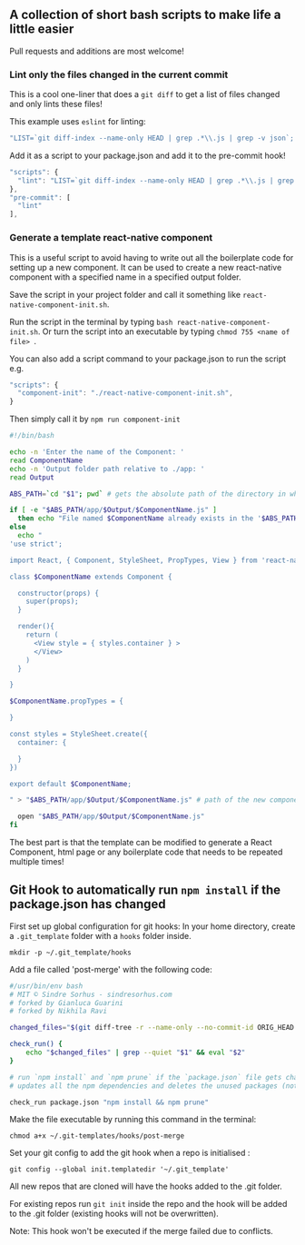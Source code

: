 ## A collection of short bash scripts to make life a little easier

Pull requests and additions are most welcome!

### Lint only the files changed in the current commit

This is a cool one-liner that does a `git diff` to get a list of files changed and only lints these files!

This example uses `eslint` for linting:

```js
"LIST=`git diff-index --name-only HEAD | grep .*\\.js | grep -v json`; if [ \"$LIST\" ]; then eslint $LIST; fi"
```
Add it as a script to your package.json and add it to the pre-commit hook!


```js
"scripts": {
  "lint": "LIST=`git diff-index --name-only HEAD | grep .*\\.js | grep -v json`; if [ \"$LIST\" ]; then eslint $LIST; fi",
},
"pre-commit": [
  "lint"
],
```


### Generate a template react-native component

This is a useful script to avoid having to write out all the boilerplate code for setting up a new component.  It can be used to create a new react-native component with a specified name in a specified output folder.

Save the script in your project folder and call it something like `react-native-component-init.sh`.

Run the script in the terminal by typing `bash react-native-component-init.sh`. Or turn the script into an executable by typing `chmod 755 <name of file> `.

You can also add a script command to your package.json to run the script e.g.

```js
"scripts": {
  "component-init": "./react-native-component-init.sh",
}
```

Then simply call it by `npm run component-init`

```bash
#!/bin/bash

echo -n 'Enter the name of the Component: '
read ComponentName
echo -n 'Output folder path relative to ./app: '
read Output

ABS_PATH=`cd "$1"; pwd` # gets the absolute path of the directory in which the script is saved

if [ -e "$ABS_PATH/app/$Output/$ComponentName.js" ]
  then echo "File named $ComponentName already exists in the '$ABS_PATH/app/$Output/' folder"
else
  echo "
'use strict';

import React, { Component, StyleSheet, PropTypes, View } from 'react-native';

class $ComponentName extends Component {

  constructor(props) {
    super(props);
  }

  render(){
    return (
      <View style = { styles.container } >
      </View>
    )
  }

}

$ComponentName.propTypes = {

}

const styles = StyleSheet.create({
  container: {

  }
})

export default $ComponentName;

" > "$ABS_PATH/app/$Output/$ComponentName.js" # path of the new component - modify this as necessary

  open "$ABS_PATH/app/$Output/$ComponentName.js"
fi

```

The best part is that the template can be modified to generate a React Component, html page or any boilerplate code that needs to be repeated multiple times!


## Git Hook to automatically run `npm install` if the package.json has changed

First set up global configuration for git hooks: In your home directory, create a `.git_template` folder with a `hooks` folder inside.
``` 
mkdir -p ~/.git_template/hooks
```

Add a file called 'post-merge' with the following code:

```bash
#/usr/bin/env bash
# MIT © Sindre Sorhus - sindresorhus.com
# forked by Gianluca Guarini
# forked by Nikhila Ravi

changed_files="$(git diff-tree -r --name-only --no-commit-id ORIG_HEAD HEAD)"

check_run() {
	echo "$changed_files" | grep --quiet "$1" && eval "$2"
}

# run `npm install` and `npm prune` if the `package.json` file gets changed
# updates all the npm dependencies and deletes the unused packages (not listed into the  `package.json` file)

check_run package.json "npm install && npm prune"
```

Make the file executable by running this command in the terminal:
```
chmod a+x ~/.git-templates/hooks/post-merge
```

Set your git config to add the git hook when a repo is initialised :  
```
git config --global init.templatedir '~/.git_template'
```

All new repos that are cloned will have the hooks added to the .git folder.

For existing repos run `git init` inside the repo and the hook will be added to the .git folder (existing hooks will not be overwritten).

Note: This hook won't be executed if the merge failed due to conflicts.
